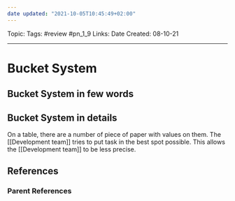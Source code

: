 ```yaml
---
date updated: "2021-10-05T10:45:49+02:00"
---
```


Topic:
Tags: #review #pn_1_9
Links:
Date Created: 08-10-21

---

# Bucket System

## Bucket System in few words

## Bucket System in details

On a table, there are a number of piece of paper with values on them.
The [[Development team]] tries to put task in the best spot possible.
This allows the [[Development team]] to be less precise.

## References

### Parent References
